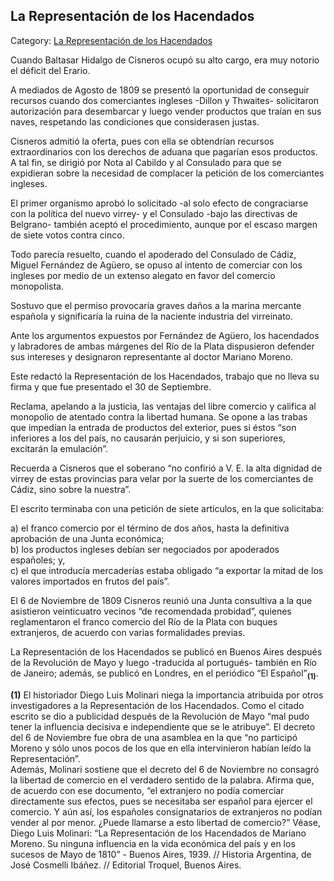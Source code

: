 ## La Representación de los Hacendados

Category: [La Representación de los Hacendados](http://descubrircorrientes.com.ar/2012/index.php/2397-historia-desde-el-origen-hasta-1814/corrientes-afirma-su-identidad-periodo-1801-1814/tenencia-de-gobernacion-de-pedro-fondevila/gobierno-criollo-en-el-rio-de-la-plata/revolucion-en-buenos-aires/la-cuestion-ideologica/la-representacion-de-los-hacendados)

Cuando Baltasar Hidalgo de Cisneros ocupó su alto cargo, era muy notorio el déficit del Erario.

A mediados de Agosto de 1809 se presentó la oportunidad de conseguir recursos cuando dos comerciantes ingleses -Dillon y Thwaites- solicitaron autorización para desembarcar y luego vender productos que traían en sus naves, respetando las condiciones que considerasen justas.

Cisneros admitió la oferta, pues con ella se obtendrían recursos extraordinarios con los derechos de aduana que pagarían esos productos. A tal fin, se dirigió por Nota al Cabildo y al Consulado para que se expidieran sobre la necesidad de complacer la petición de los comerciantes ingleses.

El primer organismo aprobó lo solicitado -al solo efecto de congraciarse con la política del nuevo virrey- y el Consulado -bajo las directivas de Belgrano- también aceptó el procedimiento, aunque por el escaso margen de siete votos contra cinco.

Todo parecía resuelto, cuando el apoderado del Consulado de Cádiz, Miguel Fernández de Agüero, se opuso al intento de comerciar con los ingleses por medio de un extenso alegato en favor del comercio monopolista.

Sostuvo que el permiso provocaría graves daños a la marina mercante española y significaría la ruina de la naciente industria del virreinato.

Ante los argumentos expuestos por Fernández de Agüero, los hacendados y labradores de ambas márgenes del Río de la Plata dispusieron defender sus intereses y designaron representante al doctor Mariano Moreno.

Este redactó la Representación de los Hacendados, trabajo que no lleva su firma y que fue presentado el 30 de Septiembre.

Reclama, apelando a la justicia, las ventajas del libre comercio y califica al monopolio de atentado contra la libertad humana. Se opone a las trabas que impedían la entrada de productos del exterior, pues si éstos “son inferiores a los del país, no causarán perjuicio, y si son superiores, excitarán la emulación”.

Recuerda a Cisneros que el soberano “no confirió a V. E. la alta dignidad de virrey de estas provincias para velar por la suerte de los comerciantes de Cádiz, sino sobre la nuestra”.

El escrito terminaba con una petición de siete artículos, en la que solicitaba:

a) el franco comercio por el término de dos años, hasta la definitiva aprobación de una Junta económica;  
b) los productos ingleses debían ser negociados por apoderados españoles; y,  
c) el que introducía mercaderías estaba obligado “a exportar la mitad de los valores importados en frutos del país”.

El 6 de Noviembre de 1809 Cisneros reunió una Junta consultiva a la que asistieron veinticuatro vecinos “de recomendada probidad”, quienes reglamentaron el franco comercio del Río de la Plata con buques extranjeros, de acuerdo con varias formalidades previas.

La Representación de los Hacendados se publicó en Buenos Aires después de la Revolución de Mayo y luego -traducida al portugués- también en Río de Janeiro; además, se publicó en Londres, en el periódico “El Español”<sub><strong>(1)</strong></sub>.

**(1)** El historiador Diego Luis Molinari niega la importancia atribuida por otros investigadores a la Representación de los Hacendados. Como el citado escrito se dio a publicidad después de la Revolución de Mayo “mal pudo tener la influencia decisiva e independiente que se le atribuye”. El decreto del 6 de Noviembre fue obra de una asamblea en la que “no participó Moreno y sólo unos pocos de los que en ella intervinieron habían leído la Representación”.  
Además, Molinari sostiene que el decreto del 6 de Noviembre no consagró la libertad de comercio en el verdadero sentido de la palabra. Afirma que, de acuerdo con ese documento, “el extranjero no podía comerciar directamente sus efectos, pues se necesitaba ser español para ejercer el comercio. Y aún así, los españoles consignatarios de extranjeros no podían vender al por menor. ¿Puede llamarse a esto libertad de comercio?” Véase, Diego Luis Molinari: “La Representación de los Hacendados de Mariano Moreno. Su ninguna influencia en la vida económica del país y en los sucesos de Mayo de 1810” - Buenos Aires, 1939. // Historia Argentina, de José Cosmelli Ibáñez. // Editorial Troquel, Buenos Aires.